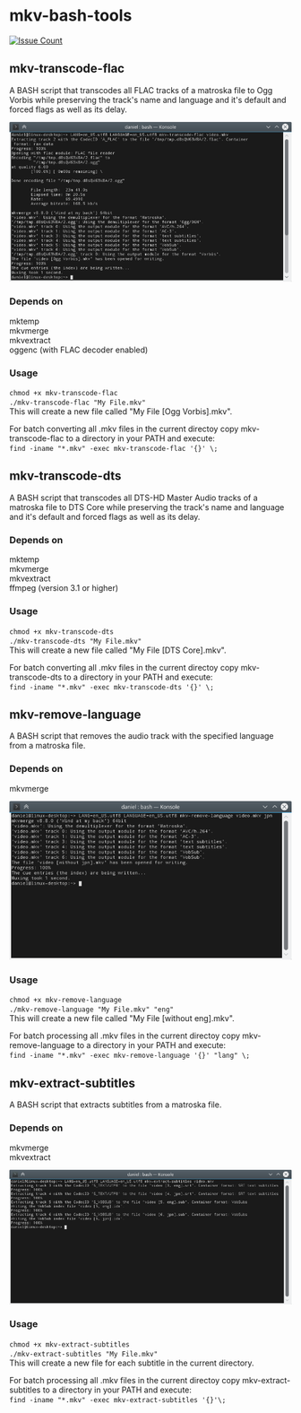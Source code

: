 # mkv-bash-tools

[![Issue Count](https://codeclimate.com/github/HessiJames/mkv-bash-tools/badges/issue_count.svg)](https://codeclimate.com/github/HessiJames/mkv-bash-tools)


## mkv-transcode-flac

A BASH script that transcodes all FLAC tracks of a matroska file to Ogg Vorbis while preserving the track's name and language and it's default and forced flags as well as its delay.

![Screen shot of mkv-transcode-flac](mkv-transcode-flac.png)

### Depends on

mktemp  
mkvmerge  
mkvextract  
oggenc (with FLAC decoder enabled)

### Usage

`chmod +x mkv-transcode-flac`  
`./mkv-transcode-flac "My File.mkv"`  
This will create a new file called "My File [Ogg Vorbis].mkv".

For batch converting all .mkv files in the current directoy copy mkv-transcode-flac to a directory in your PATH and execute:  
`find -iname "*.mkv" -exec mkv-transcode-flac '{}' \;`


## mkv-transcode-dts

A BASH script that transcodes all DTS-HD Master Audio tracks of a matroska file to DTS Core while preserving the track's name and language and it's default and forced flags as well as its delay.

### Depends on

mktemp  
mkvmerge  
mkvextract  
ffmpeg (version 3.1 or higher)

### Usage

`chmod +x mkv-transcode-dts`  
`./mkv-transcode-dts "My File.mkv"`  
This will create a new file called "My File [DTS Core].mkv".

For batch converting all .mkv files in the current directoy copy mkv-transcode-dts to a directory in your PATH and execute:  
`find -iname "*.mkv" -exec mkv-transcode-dts '{}' \;`


## mkv-remove-language

A BASH script that removes the audio track with the specified language from a matroska file.

### Depends on

mkvmerge  

![Screen shot of mkv-remove-language](mkv-remove-language.png)

### Usage

`chmod +x mkv-remove-language`  
`./mkv-remove-language "My File.mkv" "eng"`  
This will create a new file called "My File [without eng].mkv".

For batch processing all .mkv files in the current directoy copy mkv-remove-language to a directory in your PATH and execute:  
`find -iname "*.mkv" -exec mkv-remove-language '{}' "lang" \;`


## mkv-extract-subtitles

A BASH script that extracts subtitles from a matroska file.

### Depends on

mkvmerge  
mkvextract  

![Screen shot of mkv-extract-subtitles](mkv-extract-subtitles.png)

### Usage

`chmod +x mkv-extract-subtitles`  
`./mkv-extract-subtitles "My File.mkv"`  
This will create a new file for each subtitle in the current directory.

For batch processing all .mkv files in the current directoy copy mkv-extract-subtitles to a directory in your PATH and execute:  
`find -iname "*.mkv" -exec mkv-extract-subtitles '{}'\;`
